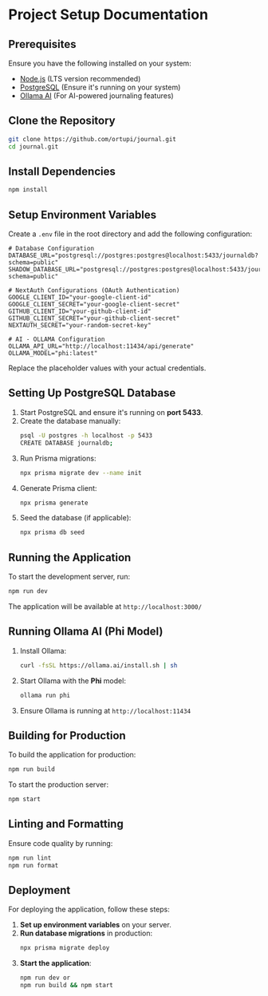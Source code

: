 # Project Setup Documentation

## Prerequisites
Ensure you have the following installed on your system:

- [Node.js](https://nodejs.org/) (LTS version recommended)
- [PostgreSQL](https://www.postgresql.org/) (Ensure it's running on your system)
- [Ollama AI](https://ollama.com/) (For AI-powered journaling features)

## Clone the Repository
```sh
git clone https://github.com/ortupi/journal.git
cd journal.git
```

## Install Dependencies
```sh
npm install
```

## Setup Environment Variables
Create a `.env` file in the root directory and add the following configuration:
```env
# Database Configuration
DATABASE_URL="postgresql://postgres:postgres@localhost:5433/journaldb?schema=public"
SHADOW_DATABASE_URL="postgresql://postgres:postgres@localhost:5433/journaldb?schema=public"

# NextAuth Configurations (OAuth Authentication)
GOOGLE_CLIENT_ID="your-google-client-id"
GOOGLE_CLIENT_SECRET="your-google-client-secret"
GITHUB_CLIENT_ID="your-github-client-id"
GITHUB_CLIENT_SECRET="your-github-client-secret"
NEXTAUTH_SECRET="your-random-secret-key"

# AI - OLLAMA Configuration
OLLAMA_API_URL="http://localhost:11434/api/generate"
OLLAMA_MODEL="phi:latest"
```
Replace the placeholder values with your actual credentials.

## Setting Up PostgreSQL Database
1. Start PostgreSQL and ensure it's running on **port 5433**.
2. Create the database manually:
   ```sh
   psql -U postgres -h localhost -p 5433
   CREATE DATABASE journaldb;
   ```
3. Run Prisma migrations:
   ```sh
   npx prisma migrate dev --name init
   ```
4. Generate Prisma client:
   ```sh
   npx prisma generate
   ```
5. Seed the database (if applicable):
   ```sh
   npx prisma db seed
   ```

## Running the Application
To start the development server, run:
```sh
npm run dev
```
The application will be available at `http://localhost:3000/`

## Running Ollama AI (Phi Model)
1. Install Ollama:
   ```sh
   curl -fsSL https://ollama.ai/install.sh | sh
   ```
2. Start Ollama with the **Phi** model:
   ```sh
   ollama run phi
   ```
3. Ensure Ollama is running at `http://localhost:11434`

## Building for Production
To build the application for production:
```sh
npm run build
```
To start the production server:
```sh
npm start
```

## Linting and Formatting
Ensure code quality by running:
```sh
npm run lint
npm run format
```

## Deployment
For deploying the application, follow these steps:
1. **Set up environment variables** on your server.
2. **Run database migrations** in production:
   ```sh
   npx prisma migrate deploy
   ```
3. **Start the application**:
   ```sh
   npm run dev or
   npm run build && npm start
   ```


